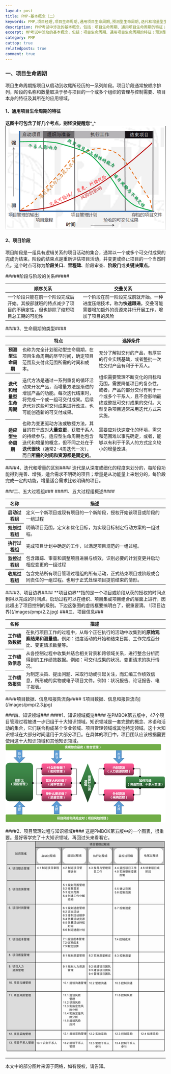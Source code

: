 ```yaml
--- 
layout: post
title: PMP-基本概念（二）
keywords: PMP,项目经理,项目生命周期,通用项目生命周期,预测型生命周期,迭代和增量型生命周期,适应型生命周期,项目边界
description: PMP考试中涉及的基本概念，包括：项目生命周期、通用项目生命周期的特征；预测型生命周期,迭代和增量型生命周期,适应型生命周期特点与区别；五大过程组和十大知识领域概述；项目边界的定义；工作绩效数据、工作绩效信息、工作绩效报告的区别及数据流向。
excerpt: MP考试中涉及的基本概念，包括：项目生命周期、通用项目生命周期的特征；预测型生命周期,迭代和增量型生命周期,适应型生命周期特点与区别；五大过程组和十大知识领域概述；项目边界的定义；工作绩效数据、工作绩效信息、工作绩效报告的区别及数据流向。
category: PMP
cattop: true
relatedposts: true
comment: true
---
```


### 一、项目生命周期 ###
项目生命周期指项目从启动到收尾所经历的一系列阶段。项目阶段通常按顺序排列，阶段的名称和数量取决于参与项目的一个或多个组织的管理与控制需要、项目本身的特征及其所在的应用领域。
#### 1、通用项目生命周期的特征 ####
**这图中可包含了好几个考点，别怪没提醒您^_^**
![通用项目生命周期的特征](/images/pmp/2.1.jpg)
#### 2、项目阶段 ####
项目阶段是一组具有逻辑关系的项目活动的集合，通常以一个或多个可交付成果的完成为结束。阶段的结束点是重新评估项目活动，并变更或终止项目的一个当然时点。这个时点可称为**阶段关口**、**里程碑**、阶段审查、**阶段门**或**关键决策点**。

#####阶段与阶段的关系#####

<table class="table table-bordered table-hover table-condensed">
   <thead>
      <tr>
         <th>顺序关系</th>
         <th>交叠关系</th>
      </tr>
   </thead>
   <tbody>
      <tr>
         <td>一个阶段只能在前一个阶段完成后开始。其按部就班的特点减少了项目的不确定性，但也排除了缩短项目总工期的可能性</td>
         <td>一个阶段在前一阶段完成前就开始。一种进度压缩技术，称为<b>快速跟进</b>。交叠可能需要增加额外的资源来并行开展工作，增加了项目的风险</td>
      </tr>
   </tbody>
</table>

####3、生命周期的类型####

<table class="table table-bordered table-hover table-condensed">
   <thead>
      <tr>
         <th></th>
         <th>特点</th>
         <th>选择条件</th>
      </tr>
   </thead>
   <tbody>
      <tr>
         <th>预测型生命周期</th>
         <td>也称为完全计划驱动型生命周期，在项目生命周期的尽早时间，确定项目范围及交付此范围所需的时间和成本。</td>
         <td>充分了解拟交付的产品，有厚实的行业实践基础，或者整批一次性交付产品有利于干系人。</td>
      </tr>
      <tr>
         <th>迭代和增量型生命周期</th>
         <td>迭代方法是通过一系列重复的循环活动来开发产品，而增量方法是渐进的增加产品的功能。每次迭代结束时，将完成一个或一组可交付成果。后续迭代对这些可交付成果进行改进，也可能创造新的可交付成果。</td>
         <td>组织需要管理不断变化的目标和范围，需要降低项目的复杂性，或者，产品的部分交付有利于一个或多个干系人，且不会影响最终或整批可交付成果的交付。大型复杂项目通常采用迭代方式来实施。</td>
      </tr>
      <tr>
         <th>适应型生命周期</th>
         <td>也称为变更驱动方法或敏捷方法，其目的在于应对<b>大量变更</b>，获取干系人的持续参与。适应型生命周期也包含迭代和增量的概念，但不同之处在于<b>迭代很快</b>（通常2-4周迭代一次），而且<b>所需的时间和资源都是固定的</b>。</td>
         <td>需要应对快速变化的环境，需求和范围难以事先确定，或者，能够以有利于干系人的方式定义较小的增量改进。</td>
      </tr>
   </tbody>
</table>
####4、迭代和增量的区别####
迭代是从深度或细化的程度来划分的，每阶段功能得到完善、增强，适合需求不明确的项目；增量是从功能量上来划分的，每阶段完成一定的功能，增量适合需求比较明确的项目。

###二、五大过程组###
####1、五大过程组概述####
<table class="table table-bordered table-hover table-condensed">
   <thead>
      <tr>
         <th>名称</th>
         <th>描述</th>
      </tr>
   </thead>
   <tbody>
      <tr>
         <th>启动过程组</th>
         <td>定义一个新项目或现有项目的一个新阶段，授权开始该项目或阶段的一组过程</td>
      </tr>
      <tr>
         <th>规划过程组</th>
         <td>明确项目范围，定义和优化目标，为实现目标制定行动方案的一组过程。</td>
      </tr>
      <tr>
         <th>执行过程组</th>
         <td>完成项目计划中确定的工作，以满足项目规范的一组过程。</td>
      </tr>
      <tr>
         <th>监控过程组</th>
         <td>包含跟踪、审查和调整项目进展与绩效，识别必要的计划变更并启动相应变更的一组过程</td>
      </tr>
      <tr>
         <th>收尾过程组</th>
         <td>包含完结所有项目管理过程组的所有活动，正式结束项目或阶段或合同责任的一组过程。也用于正式处理项目提前结束的情形。</td>
      </tr>
   </tbody>
</table>
####2、项目边界####
**项目边界**指的是一个项目或阶段从获的授权的时间点到得以完成的时间点。启动过程可以在组织、项目集或项目组合的层面上进行，因此超出了项目控制的级别。下边这张图的虚线框要搞明白了，很重要滴。
![项目边界](/images/pmp/2.2.jpg)
###三、项目信息###
<table class="table table-bordered table-hover table-condensed">
   <thead>
      <tr>
         <th>名称</th>
         <th>描述</th>
      </tr>
   </thead>
   <tbody>
      <tr>
         <th>工作绩效数据</th>
         <td>在执行项目工作的过程中，从每个正在执行的活动中收集到的<b>原始观察结果和测量值</b>。例如：进度活动的开始和结束日期、工作完成百分比、变更请求数量等。</td>
      </tr>
      <tr>
         <th>工作绩效信息</th>
         <td>从各控制过程中收集并结合相关背景和跨领域关系，进行整合分析而得到的工作绩效数据。例如：可交付成果的状况、变更请求的执行情况。</td>
      </tr>
      <tr>
         <th>工作绩效报告</th>
         <td>为制定决策、提出问题、采取行动或引起关注，而汇编工作绩效信息，所形成的实物或电子项目文件。例如：状况报告、论证报告、电子报表。</td>
      </tr>
   </tbody>
</table>
####项目数据、信息和报告流向####
![项目数据、信息和报告流向](/images/pmp/2.3.jpg)

###四、知识领域###
####1、知识领域概览####
在PMBOK第五版中，47个项目管理过程被进一步归组于十大知识领域。知识领域是一套完整的概念、术语和活动的集合，它们联合构成某个专业领域、项目管理领域或其他特定领域。这十大知识领域在大部分时间适用于大部分项目。在具体的项目中，项目团队应该根据需要使用这十大知识领域和其他知识领域。
![十大知识领域概览](/images/pmp/2.5.png)

####2、项目管理过程与知识领域####
这是PMBOK第五版中的一个图表，很重要。最好等学完了十大知识领域，再回过头来看看它。
![项目管理过程组与知识领域](/images/pmp/2.4.jpg)

----------
本文中的部分图片来源于网络，如有侵权，请告知。



